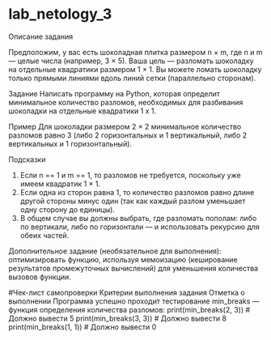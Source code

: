 # lab_netology_3

Описание задания
 
Предположим, у вас есть шоколадная плитка размером n × m, где n и m — целые числа (например, 3 × 5). Ваша цель — разломать шоколадку на отдельные квадратики размером 1 × 1. Вы можете ломать шоколадку только прямыми линиями вдоль линий сетки (параллельно сторонам).

Задание
Написать программу на Python, которая определит минимальное количество разломов, необходимых для разбивания шоколадки на отдельные квадратики 1 х 1. 
 
Пример
Для шоколадки размером 2 × 2 минимальное количество разломов равно 3 (либо 2 горизонтальных и 1 вертикальный, либо 2 вертикальных и 1 горизонтальный).
 
Подсказки
1. Если n == 1 и m == 1, то разломов не требуется, поскольку уже имеем квадратик 1 × 1.
2. Если одна из сторон равна 1, то количество разломов равно длине другой стороны минус один (так как каждый разлом уменьшает одну сторону до единицы).
3. В общем случае вы должны выбрать, где разломать пополам: либо по вертикали, либо по горизонтали — и использовать рекурсию для обеих частей.

Дополнительное задание (необязательное для выполнения): оптимизировать функцию, используя мемоизацию (кеширование результатов промежуточных вычислений) для уменьшения количества вызовов функции.

#Чек-лист самопроверки 
Критерии выполнения задания	Отметка о выполнении
Программа успешно проходит тестирование min_breaks — функция определения количества разломов:
print(min_breaks(2, 3))  # Должно вывести 5
print(min_breaks(3, 3))  # Должно вывести 8
print(min_breaks(1, 1))  # Должно вывести 0

 
